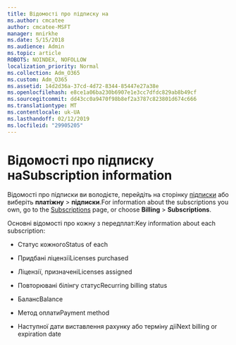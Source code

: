 ```yaml
---
title: Відомості про підписку на
ms.author: cmcatee
author: cmcatee-MSFT
manager: mnirkhe
ms.date: 5/15/2018
ms.audience: Admin
ms.topic: article
ROBOTS: NOINDEX, NOFOLLOW
localization_priority: Normal
ms.collection: Adm_O365
ms.custom: Adm_O365
ms.assetid: 14d2d36a-37cd-4d72-8344-85447e27a38e
ms.openlocfilehash: e8ce1a06ba230b6907e1e3cc7dfdc829ab8b49cf
ms.sourcegitcommit: dd43cc0a9470f98b8ef2a3787c823801d674c666
ms.translationtype: MT
ms.contentlocale: uk-UA
ms.lasthandoff: 02/12/2019
ms.locfileid: "29905205"
---
```

# <a name="subscription-information"></a><span data-ttu-id="4ff20-102">Відомості про підписку на</span><span class="sxs-lookup"><span data-stu-id="4ff20-102">Subscription information</span></span>

<span data-ttu-id="4ff20-103">Відомості про підписки ви володієте, перейдіть на сторінку [підписки](https://go.microsoft.com/fwlink/p/?linkid=842054) або виберіть **платіжну** \> **підписки**.</span><span class="sxs-lookup"><span data-stu-id="4ff20-103">For information about the subscriptions you own, go to the [Subscriptions](https://go.microsoft.com/fwlink/p/?linkid=842054) page, or choose **Billing** \> **Subscriptions**.</span></span>
  
<span data-ttu-id="4ff20-104">Основні відомості про кожну з передплат:</span><span class="sxs-lookup"><span data-stu-id="4ff20-104">Key information about each subscription:</span></span>
  
- <span data-ttu-id="4ff20-105">Статус кожного</span><span class="sxs-lookup"><span data-stu-id="4ff20-105">Status of each</span></span>
    
- <span data-ttu-id="4ff20-106">Придбані ліцензії</span><span class="sxs-lookup"><span data-stu-id="4ff20-106">Licenses purchased</span></span>
    
- <span data-ttu-id="4ff20-107">Ліцензії, призначені</span><span class="sxs-lookup"><span data-stu-id="4ff20-107">Licenses assigned</span></span>
    
- <span data-ttu-id="4ff20-108">Повторювані білінгу статус</span><span class="sxs-lookup"><span data-stu-id="4ff20-108">Recurring billing status</span></span>
    
- <span data-ttu-id="4ff20-109">Баланс</span><span class="sxs-lookup"><span data-stu-id="4ff20-109">Balance</span></span>
    
- <span data-ttu-id="4ff20-110">Метод оплати</span><span class="sxs-lookup"><span data-stu-id="4ff20-110">Payment method</span></span>
    
- <span data-ttu-id="4ff20-111">Наступної дати виставлення рахунку або терміну дії</span><span class="sxs-lookup"><span data-stu-id="4ff20-111">Next billing or expiration date</span></span>
    

